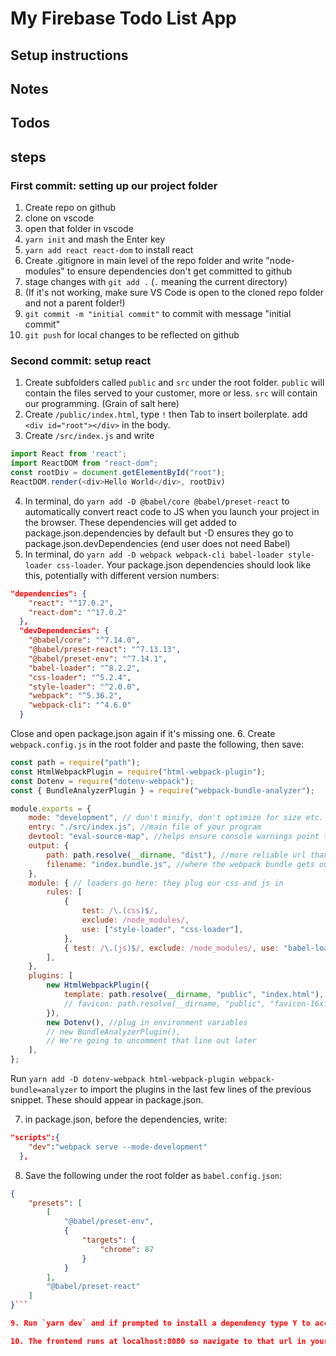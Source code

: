 # My Firebase Todo List App

## Setup instructions

## Notes

## Todos

## steps
### First commit: setting up our project folder
1. Create repo on github
2. clone on vscode 
3. open that folder in vscode
4. `yarn init` and mash the Enter key
5. `yarn add react react-dom` to install react
6. Create .gitignore in main level of the repo folder and write "node-modules" to ensure dependencies don't get committed to github
7. stage changes with `git add .` (`.` meaning the current directory)
8. (If it's not working, make sure VS Code is open to the cloned repo folder and not a parent folder!)
9. `git commit -m "initial commit"` to commit with message "initial commit"
10. `git push` for local changes to be reflected on github

### Second commit: setup react
1. Create subfolders called `public` and `src` under the root folder. `public` will contain the files served to your customer, more or less. `src` will contain our programming. (Grain of salt here) 
2. Create `/public/index.html`, type `!` then Tab to insert boilerplate. add `<div id="root"></div>` in the body.
3. Create `/src/index.js` and write 
```js
import React from 'react';
import ReactDOM from "react-dom";
const rootDiv = document.getElementById("root"); 
ReactDOM.render(<div>Hello World</div>, rootDiv)
```
4. In terminal, do `yarn add -D @babel/core @babel/preset-react` to automatically convert react code to JS when you launch your project in the browser. These dependencies will get added to package.json.dependencies by default but -D ensures they go to package.json.devDependencies (end user does not need Babel)
5. In terminal, do `yarn add -D webpack webpack-cli babel-loader style-loader css-loader`. Your package.json dependencies should look like this, potentially with different version numbers:
```json
"dependencies": {
    "react": "^17.0.2",
    "react-dom": "^17.0.2"
  },
  "devDependencies": {
    "@babel/core": "^7.14.0",
    "@babel/preset-react": "^7.13.13",
    "@babel/preset-env": "^7.14.1",
    "babel-loader": "^8.2.2",
    "css-loader": "^5.2.4",
    "style-loader": "^2.0.0",
    "webpack": "^5.36.2",
    "webpack-cli": "^4.6.0"
  }
```
Close and open package.json again if it's missing one. 
6. Create `webpack.config.js` in the root folder and paste the following, then save:
```js 
const path = require("path");
const HtmlWebpackPlugin = require("html-webpack-plugin");
const Dotenv = require("dotenv-webpack");
const { BundleAnalyzerPlugin } = require("webpack-bundle-analyzer");

module.exports = {
    mode: "development", // don't minify, don't optimize for size etc. This isn't the final build
    entry: "./src/index.js", //main file of your program
    devtool: "eval-source-map", //helps ensure console warnings point to right line etc.
    output: {
        path: path.resolve(__dirname, "dist"), //more reliable url than ./
        filename: "index.bundle.js", //where the webpack bundle gets outpu
    },
    module: { // loaders go here: they plug our css and js in
        rules: [
            {
                test: /\.(css)$/,
                exclude: /node_modules/,
                use: ["style-loader", "css-loader"],
            },
            { test: /\.(js)$/, exclude: /node_modules/, use: "babel-loader" },
        ],
    },
    plugins: [
        new HtmlWebpackPlugin({
            template: path.resolve(__dirname, "public", "index.html"),
            // favicon: path.resolve(__dirname, "public", "favicon-16x16.png"),
        }),
        new Dotenv(), //plug in environment variables
        // new BundleAnalyzerPlugin(),
        // We're going to uncomment that line out later
    ],
};
```

Run `yarn add -D dotenv-webpack html-webpack-plugin webpack-bundle=analyzer` to import the plugins in the last few lines of the previous snippet. These should appear in package.json.

7. in package.json, before the dependencies, write:
```json
"scripts":{
    "dev":"webpack serve --mode-development"
  },
```
8. Save the following under the root folder as `babel.config.json`:
```json
{
    "presets": [
        [
            "@babel/preset-env",
            {
                "targets": {
                    "chrome": 87
                }
            }
        ],
        "@babel/preset-react"
    ]
}```

9. Run `yarn dev` and if prompted to install a dependency type Y to accept.

10. The frontend runs at localhost:8080 so navigate to that url in your browser.